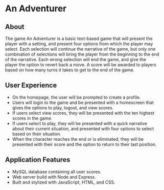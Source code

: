 # An Adventurer
## About
The game An Adventurer is a basic text-based game that will present the player with a setting, and present four options from which the player may select. Each selection will continue the narrative of the game, but only one combination of selections will bring the player from the beginning to the end of the narrative. Each wrong selection will end the game, and give the player the option to revert back a move. A score will be awarded to players based on how many turns it takes to get to the end of the game.
## User Experience
- On the homepage, the user will be prompted to create a profile.
- Users will login to the game and be presented with a homescreen that gives the options to play, logout, and view scores.
- If users select view scores, they will be presented with the ten highest scores in the game.
- If users select to play, they will be presented with a quick narrative about their current situation, and presented with four options to select based on their situation.
- When the character reaches the end or is eliminated, they will be presented with their score and the option to return to their last position.
## Application Features
- MySQL database containing all user scores.
- Web server build with Node and Express.
- Built and stylized with JavaScript, HTML, and CSS.



